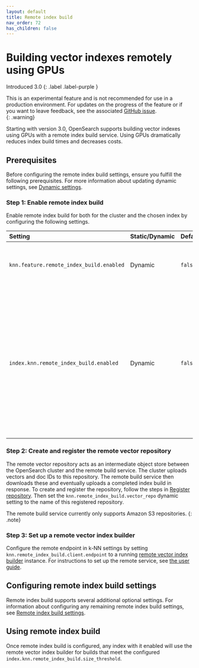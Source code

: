 ```yaml
---
layout: default
title: Remote index build
nav_order: 72
has_children: false
---
```


# Building vector indexes remotely using GPUs
Introduced 3.0 
{: .label .label-purple }

This is an experimental feature and is not recommended for use in a production environment. For updates on the progress of the feature or if you want to leave feedback, see the associated [GitHub issue](https://github.com/opensearch-project/k-NN/issues/2391).    
{: .warning}

Starting with version 3.0, OpenSearch supports building vector indexes using GPUs with a remote index build service. Using GPUs dramatically reduces index build times and decreases costs. 

## Prerequisites

Before configuring the remote index build settings, ensure you fulfill the following prerequisites. For more information about updating dynamic settings, see [Dynamic settings]({{site.url}}{{site.baseurl}}/install-and-configure/configuring-opensearch/index/#dynamic-settings).

### Step 1: Enable remote index build

Enable remote index build for both for the cluster and the chosen index by configuring the following settings. 

Setting | Static/Dynamic | Default | Description
:--- | :--- | :--- | :---
`knn.feature.remote_index_build.enabled` | Dynamic | `false` | Enables remote vector index building for the cluster. 
`index.knn.remote_index_build.enabled` | Dynamic | `false` | Enables remote index building for the index. Currently, the remote index build service supports [Faiss]({{site.url}}{{site.baseurl}}/field-types/supported-field-types/knn-methods-engines/#faiss-engine) indexes with the `hnsw` method and the default 32-bit floating-point (`FP32`) vectors. 

### Step 2: Create and register the remote vector repository

The remote vector repository acts as an intermediate object store between the OpenSearch cluster and the remote build service. The cluster uploads vectors and doc IDs to this repository. The remote build service then downloads these and eventually uploads a completed index build in response. To create and register the repository, follow the steps in [Register repository]({{site.url}}{{site.baseurl}}/tuning-your-cluster/availability-and-recovery/snapshots/snapshot-restore/#register-repository). Then set the `knn.remote_index_build.vector_repo` dynamic setting to the name of this registered repository.

The remote build service currently only supports Amazon S3 repositories.
{: .note}

### Step 3: Set up a remote vector index builder

Configure the remote endpoint in k-NN settings by setting `knn.remote_index_build.client.endpoint` to a running [remote vector index builder](https://github.com/opensearch-project/remote-vector-index-builder) instance. For instructions to set up the remote service, see [the user guide](https://github.com/opensearch-project/remote-vector-index-builder/blob/main/USER_GUIDE.md).

## Configuring remote index build settings

Remote index build supports several additional optional settings. For information about configuring any remaining remote index build settings, see [Remote index build settings]({{site.url}}{{site.baseurl}}/vector-search/settings/#remote-index-build-settings).

## Using remote index build

Once remote index build is configured, any index with it enabled will use the remote vector index builder for builds that meet the configured `index.knn.remote_index_build.size_threshold`.
